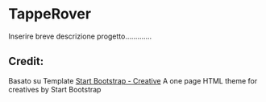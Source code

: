 # TappeRover

Inserire breve descrizione progetto.............



## Credit:
Basato su Template [Start Bootstrap - Creative](https://startbootstrap.com/themes/creative/) A one page HTML theme for creatives by Start Bootstrap
